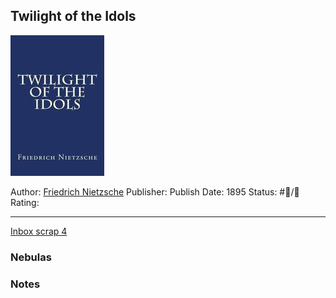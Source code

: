 ## Twilight of the Idols

[ ![150](%E2%9A%99%EF%B8%8F%20Tools/%F0%9F%93%B8%20Images/5952D663-32F9-4988-9FEE-C77297E6E060.jpeg)
](https://theanarchistlibrary.org/library/friedrich-nietzsche-twilight-of-the-idols)

Author: [Friedrich Nietzsche]()
Publisher:
Publish Date: 1895
Status: #💫/💫 
Rating:

---

[Inbox scrap 4](Inbox%20scrap%204.md)

### Nebulas

### Notes
